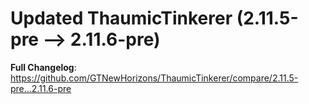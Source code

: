 # Updated ThaumicTinkerer (2.11.5-pre -->  2.11.6-pre)
**Full Changelog**: https://github.com/GTNewHorizons/ThaumicTinkerer/compare/2.11.5-pre...2.11.6-pre

